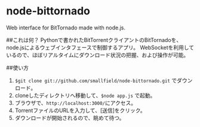 node-bittornado
===============

Web interface for BitTornado made with node.js.


##これは何？
Pythonで書かれたBitTorrentクライアントのBitTornadoを、node.jsによるウェブインタフェースで制御するアプリ。
WebSocketを利用しているので、ほぼリアルタイムにダウンロード状況の把握、および操作が可能。

##使い方
1. `$git clone git://github.com/smallfield/node-bittornado.git` でダウンロード。
2. cloneしたディレクトリへ移動して、`$node app.js` で起動。
3. ブラウザで、`http://localhost:3000/`にアクセス。
4. TorrentファイルのURLを入力して、[送信]をクリック。
5. ダウンロードが開始されるので、眺めて待つ。